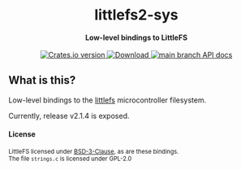 <h1 align="center">littlefs2-sys</h1>
<div align="center">
 <strong>
   Low-level bindings to LittleFS
 </strong>
</div>

<br />

<div align="center">
  <!-- Crates version -->
  <a href="https://crates.io/crates/littlefs2-sys">
    <img src="https://img.shields.io/crates/v/littlefs2-sys.svg?style=flat-square"
    alt="Crates.io version" />
  </a>
  <!-- Downloads -->
  <a href="https://crates.io/crates/littlefs2-sys">
    <img src="https://img.shields.io/crates/d/littlefs2-sys.svg?style=flat-square"
      alt="Download" />
  </a>
  <!-- API docs -->
  <a href="https://docs.rs/littlefs2-sys">
    <img src="https://img.shields.io/badge/docs-latest-blue.svg?style=flat-square"
      alt="main branch API docs" />
  </a>
</div>

## What is this?

Low-level bindings to the [littlefs](littlefs) microcontroller filesystem.

[littlefs]: https://github.com/ARMmbed/littlefs

Currently, release v2.1.4 is exposed.

#### License

<sup>LittleFS licensed under [BSD-3-Clause](LICENSE-BSD3), as are these bindings.</sup>
<br>
<sub>The file `strings.c` is licensed under GPL-2.0</sub>
